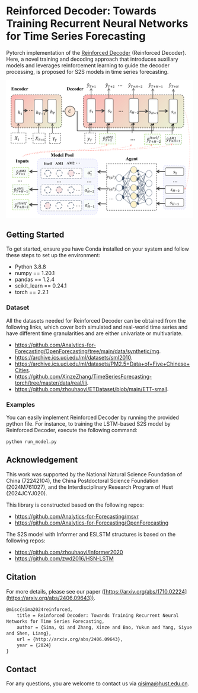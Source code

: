 # Reinforced Decoder: Towards Training Recurrent Neural Networks for Time Series Forecasting
Pytorch implementation of the [Reinforced Decoder](https://arxiv.org/abs/1710.02224) (Reinforced Decoder). Here, a novel training and decoding approach that introduces auxiliary models and leverages reinforcement learning to guide the decoder processing, is proposed for S2S models in time series forecasting. 

<p align="center">
	<img src="./assets/RL_Decoder.png">
</p>

## Getting Started
To get started, ensure you have Conda installed on your system and follow these steps to set up the environment:
* Python 3.8.8
* numpy == 1.20.1
* pandas == 1.2.4
* scikit_learn == 0.24.1
* torch == 2.2.1

### Dataset
All the datasets needed for Reinforced Decoder can be obtained from the following links, which cover both simulated and real-world time series and have different time granularities and are either univariate or multivariate.
* https://github.com/Analytics-for-Forecasting/OpenForecasting/tree/main/data/synthetic/mg. 
* https://archive.ics.uci.edu/ml/datasets/sml2010.
* https://archive.ics.uci.edu/ml/datasets/PM2.5+Data+of+Five+Chinese+Cities.
* https://github.com/XinzeZhang/TimeSeriesForecasting-torch/tree/master/data/real/ili.
* https://github.com/zhouhaoyi/ETDataset/blob/main/ETT-small.

### Examples
You can easily implement Reinforced Decoder by running the provided python file. For instance, to training the LSTM-based S2S model by Reinforced Decoder, execute the following command:
```
python run_model.py
```

## Acknowledgement
This work was supported by the National Natural Science Foundation of China (72242104),  the China Postdoctoral Science Foundation (2024M761027), and the Interdisciplinary Research Program of Hust (2024JCYJ020).

This library is constructed based on the following repos:
* https://github.com/Analytics-for-Forecasting/msvr
* https://github.com/Analytics-for-Forecasting/OpenForecasting

The S2S model with Informer and ESLSTM structures is based on the following repos: 
* https://github.com/zhouhaoyi/Informer2020
* https://github.com/zwd2016/HSN-LSTM

## Citation
For more details, please see our paper ([https://arxiv.org/abs/1710.02224](https://arxiv.org/abs/2406.09643)).  

```
@misc{sima2024reinforced,
	title = Reinforced Decoder: Towards Training Recurrent Neural Networks for Time Series Forecasting,
  	author = {Sima, Qi and Zhang, Xinze and Bao, Yukun and Yang, Siyue and Shen, Liang},
	url = {http://arxiv.org/abs/2406.09643},
	year = {2024}
}
```

## Contact
For any questions, you are welcome to contact us via qisima@hust.edu.cn.